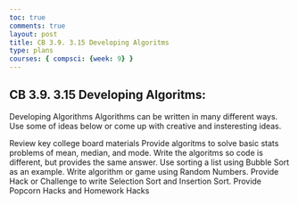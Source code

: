 ```yaml
---
toc: true
comments: true
layout: post
title: CB 3.9. 3.15 Developing Algoritms
type: plans
courses: { compsci: {week: 9} }
---
```

## CB 3.9. 3.15 Developing Algoritms:

Developing Algorithms
Algorithms can be written in many different ways. Use some of ideas below or come up with creative and insteresting ideas.

Review key college board materials
Provide algoritms to solve basic stats problems of mean, median, and mode.
Write the algoritms so code is different, but provides the same answer. Use sorting a list using Bubble Sort as an example.
Write algorithm or game using Random Numbers.
Provide Hack or Challenge to write Selection Sort and Insertion Sort.
Provide Popcorn Hacks and Homework Hacks